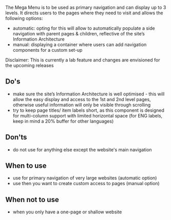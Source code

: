 The Mega Menu is to be used as primary navigation and can display up to 3 levels. It directs users to the pages where they need to visit and allows the following options:

- automatic: opting for this will allow to automatically populate a side navigation with parent pages & children, reflective of the site’s Information Architecture
- manual: displaying a container where users can add navigation components for a custom set-up

Disclaimer: This is currently a lab feature and changes are envisioned for the upcoming releases

## Do's

- make sure the site’s Information Architecture is well optimised - this will allow the easy display and access to the 1st and 2nd level pages, otherwise useful information will only be visible through scrolling
- try to keep page titles/ item labels short, as this component is designed for multi-column support with limited horizontal space (for ENG labels, keep in mind a 20% buffer for other languages)

## Don'ts

- do not use for anything else except the website's main navigation

## When to use

- use for primary navigation of very large websites (automatic option)
- use then you want to create custom access to pages (manual option)

## When not to use

- when you only have a one-page or shallow website
